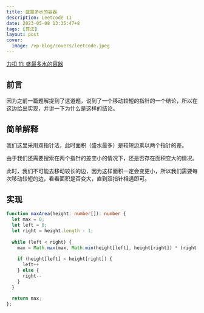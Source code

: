 ```yaml
---
title: 盛最多水的容器
description: Leetcode 11
date: 2023-05-08 13:35:47+8
tags: [算法]
layout: post
cover:
  image: /vp-blog/covers/leetcode.jpeg
---
```


[力扣 11: 盛最多水的容器](https://leetcode.cn/problems/trapping-rain-water/)


## 前言

因为之前一篇题解提到了这道题，说到了一个移动较短的指针的一个结论，所以在这边给出实现，并讲一下为什么是这样的结论。


## 简单解释

我们这里采用双指针法，此时面积（盛水最多）是较短边乘以两个指针的差。

由于我们还需要搜索在两个指针的差变小的情况下，还是否存在面积变大的情况。

此时，我们不可能去移动较长的边，因为这样面积一定会变更小，所以我们需要每次移动较短的边，看看面积是否变大，直到双指针相遇即可。


## 实现

```typescript
function maxArea(height: number[]): number {
  let max = 0;
  let left = 0;
  let right = height.length - 1;
  
  while (left < right) {
    max = Math.max(max, Math.min(height[left], height[right]) * (right - left));
  
    if (height[left] < height[right]) {
      left++
    } else {
      right--
    }
  }
  
  return max;
};
```

